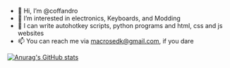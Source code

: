 - 👋 Hi, I’m @coffandro
- 👀 I’m interested in electronics, Keyboards, and Modding
- 🌱 I can write autohotkey scripts, python programs and html, css and js websites
- 📫 You can reach me via macrosedk@gmail.com, if you dare

<!---
coffandro/coffandro is a ✨ special ✨ repository because its `README.md` (this file) appears on your GitHub profile.
You can click the Preview link to take a look at your changes.
--->
[![Anurag's GitHub stats](https://github-readme-stats.vercel.app/api?username=coffandro)](https://github.com/anuraghazra/github-readme-stats)
